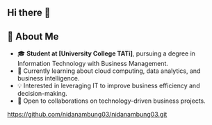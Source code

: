 ## Hi there 👋
## 📝 About Me
- 🎓 **Student at [University College TATi]**, pursuing a degree in Information Technology with Business Management.
- 🌱 Currently learning about cloud computing, data analytics, and business intelligence.
- 💡 Interested in leveraging IT to improve business efficiency and decision-making.
- 🤝 Open to collaborations on technology-driven business projects.

https://github.com/nidanambung03/nidanambung03.git
